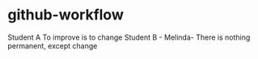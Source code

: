 # github-workflow
Student A To improve is to change 
Student B - Melinda- There is nothing permanent, except change
